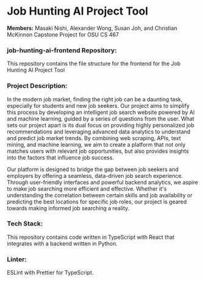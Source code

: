 # Job Hunting AI Project Tool

**Members:** Masaki Nishi, Alexander Wong, Susan Joh, and Christian McKinnon
Capstone Project for OSU CS 467

### job-hunting-ai-frontend Repository:

This repository contains the file structure for the frontend for the Job Hunting AI Project Tool

### Project Description:

In the modern job market, finding the right job can be a daunting task, especially for students and
new job seekers. Our project aims to simplify this process by developing an intelligent job search
website powered by AI and machine learning, guided by a series of questions from the user.
What sets our project apart is its dual focus on providing highly personalized job
recommendations and leveraging advanced data analytics to understand and predict job market
trends. By combining web scraping, APIs, text mining, and machine learning, we aim to create a
platform that not only matches users with relevant job opportunities, but also provides insights
into the factors that influence job success.

Our platform is designed to bridge the gap between job seekers and employers by offering a
seamless, data-driven job search experience. Through user-friendly interfaces and powerful
backend analytics, we aspire to make job searching more efficient and effective. Whether it's
understanding the correlation between certain skills and job availability or predicting the best
locations for specific job roles, our project is geared towards making informed job searching a
reality.


### Tech Stack:

This repository contains code written in TypeScript with React that integrates with a backend written in Python.

### Linter:

ESLint with Prettier for TypeScript.

